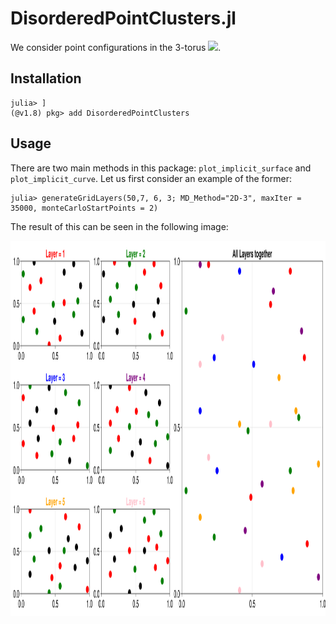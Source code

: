 # DisorderedPointClusters.jl

We consider point configurations in the 3-torus <img src="https://render.githubusercontent.com/render/math?math=T^3\subset\mathbb{R}^3">. 

## Installation

```
julia> ]
(@v1.8) pkg> add DisorderedPointClusters
```

## Usage

There are two main methods in this package: `plot_implicit_surface` and `plot_implicit_curve`. Let us first consider an example of the former:

```
julia> generateGridLayers(50,7, 6, 3; MD_Method="2D-3", maxIter = 35000, monteCarloStartPoints = 2)
```

The result of this can be seen in the following image: 
<p align="center">
  <img src="https://github.com/matthiashimmelmann/DisorderedPointClusters.jl/blob/main/pictures/MolecularConfiguration1.686438587406e9.png" width="900", height="600">
</p>
